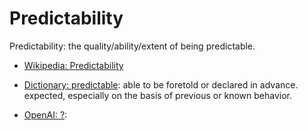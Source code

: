 # Predictability

Predictability: the quality/ability/extent of being predictable.

<div data-chatgpt-prompt="explain Predictability (system quality attribute, non-functional requirement, cross-functional contraint)"></div>

* [Wikipedia: Predictability](https://wikipedia.org/wiki/Predictability)

* [Dictionary: predictable](https://www.dictionary.com/browse/predictable): able to be foretold or declared in advance. expected, especially on the basis of previous or known behavior.

* [OpenAI: ?](https:://openai.com): <div data-chatgpt-prompt="define ? (computers and software)"></div>

